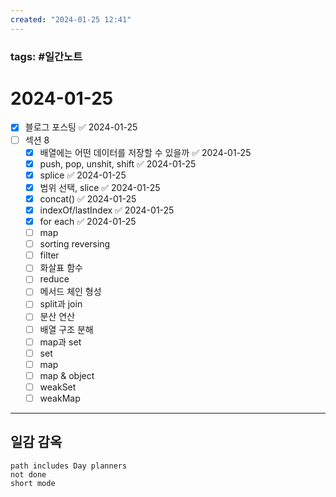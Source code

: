 ```yaml
---
created: "2024-01-25 12:41"
---
```


### tags: #일간노트
  
# 2024-01-25 
- [x] 블로그 포스팅 ✅ 2024-01-25
- [ ] 섹션 8
	- [x] 배열에는 어떤 데이터를 저장할 수 있을까 ✅ 2024-01-25
	- [x] push, pop, unshit, shift ✅ 2024-01-25
	- [x] splice ✅ 2024-01-25
	- [x] 범위 선택, slice ✅ 2024-01-25
	- [x] concat() ✅ 2024-01-25
	- [x] indexOf/lastIndex ✅ 2024-01-25
	- [x] for each ✅ 2024-01-25
	- [ ] map
	- [ ] sorting reversing
	- [ ] filter
	- [ ] 화살표 함수
	- [ ] reduce
	- [ ] 메서드 체인 형성
	- [ ] split과 join
	- [ ] 분산 연산
	- [ ] 배열 구조 분해
	- [ ] map과 set
	- [ ] set
	- [ ] map
	- [ ] map & object
	- [ ] weakSet
	- [ ] weakMap
  
---  
## 일감 감옥  
```tasks  
path includes Day planners
not done  
short mode  
```
